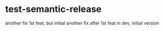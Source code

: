 # test-semantic-release
another fix
1st feat, but initial
another fix after 1st feat in dev, initial version